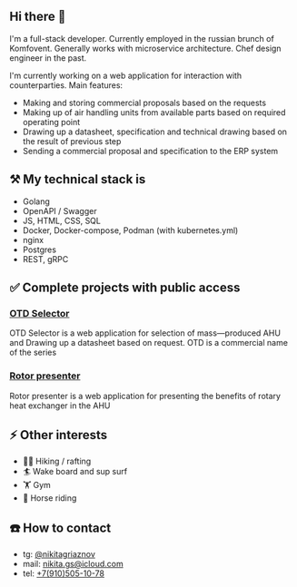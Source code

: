 ## Hi there 👋
I'm a full-stack developer.
Currently employed in the russian brunch of Komfovent.
Generally works with microservice architecture. 
Chef design engineer in the past.

I'm currently working on a web application for interaction with counterparties. 
Main features:
 - Making and storing commercial proposals based on the requests
 - Making up of air handling units from available parts based on required operating point
 - Drawing up a datasheet, specification and technical drawing based on the result of previous step
 - Sending a commercial proposal and specification to the ERP system

## ⚒️ My technical stack is 
 - Golang
 - OpenAPI / Swagger
 - JS, HTML, CSS, SQL
 - Docker, Docker-compose, Podman (with kubernetes.yml)
 - nginx
 - Postgres
 - REST, gRPC

## ✅ Complete projects with public access

### [OTD Selector](https://otd.komfovent-ru.ru)
OTD Selector is a web application for selection of mass—produced AHU and Drawing up a datasheet based on request.
OTD is a commercial name of the series

### [Rotor presenter](https://rotor.komfovent-ru.ru)
Rotor presenter is a web application for presenting the benefits of rotary heat exchanger in the AHU

## ⚡ Other interests
- 🧗🚣 Hiking / rafting
- 🏄 Wake board and sup surf
- 🏋️ Gym
- 🏇 Horse riding 

 ## ☎️ How to contact

 - tg: [@nikitagriaznov](https://t.me/nikitagriaznov)
 - mail: [nikita.gs@icloud.com](mailto:nikita.gs@icloud.com)
 - tel: [+7(910)505-10-78](tel:+79105051078)
